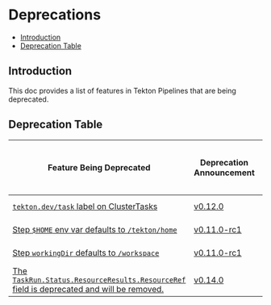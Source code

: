 
<!--
---
linkTitle: "Deprecations"
weight: 16
---
-->

# Deprecations

- [Introduction](#introduction)
- [Deprecation Table](#deprecation-table)

## Introduction

This doc provides a list of features in Tekton Pipelines that are
being deprecated.

## Deprecation Table

| Feature Being Deprecated | Deprecation Announcement | [API Compatibility Policy](https://github.com/tektoncd/pipeline/tree/master/api_compatibility_policy.md) | Earliest Date or Release of Removal |
| ------------------------ | ------------------------ | -------------------------------------------------------------------------------------------------------- | ------------------------ |
| [`tekton.dev/task` label on ClusterTasks](https://github.com/tektoncd/pipeline/issues/2533) | [v0.12.0](https://github.com/tektoncd/pipeline/releases/tag/v0.12.0) | Beta | January 30 2021 |
| [Step `$HOME` env var defaults to `/tekton/home`](https://github.com/tektoncd/pipeline/issues/2013) | [v0.11.0-rc1](https://github.com/tektoncd/pipeline/releases/tag/v0.11.0-rc1) | Beta | December 4 2020 |
| [Step `workingDir` defaults to `/workspace`](https://github.com/tektoncd/pipeline/issues/1836) | [v0.11.0-rc1](https://github.com/tektoncd/pipeline/releases/tag/v0.11.0-rc1) | Beta | December 4 2020 |
| [The `TaskRun.Status.ResourceResults.ResourceRef` field is deprecated and will be removed.](https://github.com/tektoncd/pipeline/issues/2694) | [v0.14.0](https://github.com/tektoncd/pipeline/releases/tag/v0.13.0) | Beta | April 30 2021 |
